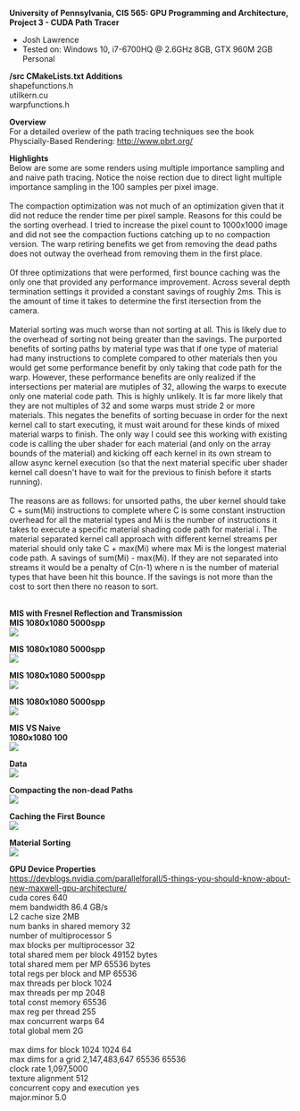 **University of Pennsylvania, CIS 565: GPU Programming and Architecture,
Project 3 - CUDA Path Tracer**

* Josh Lawrence
* Tested on: Windows 10, i7-6700HQ @ 2.6GHz 8GB, GTX 960M 2GB  Personal

**/src CMakeLists.txt Additions**<br />
shapefunctions.h<br />
utilkern.cu<br />
warpfunctions.h<br />

**Overview**<br />
For a detailed overiew of the path tracing techniques see the book Physcially-Based Rendering:
http://www.pbrt.org/

**Highlights**<br />
    Below are some are some renders using multiple importance sampling and and naive path tracing. Notice the noise rection due to direct light multiple importance sampling in the 100 samples per pixel image. 
<br />
<br />
    The compaction optimization was not much of an optimization given that it did not reduce the render time per pixel sample. Reasons for this could be the sorting overhead. I tried to increase the pixel count to 1000x1000 image and did not see the compaction fuctions catching up to no compaction version. The warp retiring benefits we get from removing the dead paths does not outway the overhead from removing them in the first place.
<br />
<br />
    Of three optimizations that were performed, first bounce caching was the only one that provided any performance improvement. Across several depth termination settings it provided a constant savings of roughly 2ms. This is the amount of time it takes to determine the first itersection from the camera. 
<br />
<br />
    Material sorting was much worse than not sorting at all. This is likely due to the overhead of sorting not being greater than the savings. The purported benefits of sorting paths by material type was that if one type of material had many instructions to complete compared to other materials then you would get some performance benefit by only taking that code path for the warp. However, these performance benefits are only realized if the intersections per material are mutiples of 32, allowing the warps to execute only one material code path. This is highly unlikely. It is far more likely that they are not multiples of 32 and some warps must stride 2 or more materials. This negates the benefits of sorting becuase in order for the next kernel call to start executing, it must wait around for these kinds of mixed material warps to finish. The only way I could see this working with existing code is calling the uber shader for each material (and only on the array bounds of the material) and kicking off each kernel in its own stream to allow async kernel execution (so that the next material specific uber shader kernel call doesn't have to wait for the previous to finish before it starts running). 
<br />
<br />
    The reasons are as follows: for unsorted paths, the uber kernel should take C + sum(Mi) instructions to complete where C is some constant instruction overhead for all the material types and Mi is the number of instructions it takes to execute a specific material shading code path for material i. The material separated kernel call approach with different kernel streams per material should only take C + max(Mi) where max Mi is the longest material code path. A savings of sum(Mi) - max(Mi). If they are not separated into streams it would be a penalty of C(n-1) where n is the number of material types that have been hit this bounce. If the savings is not more than the cost to sort then there no reason to sort.
<br />
<br />


**MIS with Fresnel Reflection and Transmission**<br />
**MIS 1080x1080 5000spp**<br />
![](img/cornellGlassCubeMIS5000.png)

**MIS 1080x1080 5000spp**<br />
![](img/cornellGlassMIS5000.png)

**MIS 1080x1080 5000spp**<br />
![](img/cornellGlassYellowMIS5000.png)

**MIS 1080x1080 5000spp**<br />
![](img/cornellDiffuseMIS5000.png)

**MIS VS Naive**<br />
**1080x1080 100**<br />
![](img/cornellMISvsNAIVE100.png)


**Data**<br />
![](img/data.png)

**Compacting the non-dead Paths**<br />
![](img/compact.png)

**Caching the First Bounce**<br />
![](img/firstbouncecaching.png)

**Material Sorting**<br />
![](img/materialsorting.png)


**GPU Device Properties**<br />
https://devblogs.nvidia.com/parallelforall/5-things-you-should-know-about-new-maxwell-gpu-architecture/<br />
cuda cores 640<br />
mem bandwidth 86.4 GB/s<br />
L2 cache size 2MB<br />
num banks in shared memory 32<br />
number of multiprocessor 5<br />
max blocks per multiprocessor 32<br />
total shared mem per block 49152 bytes<br />
total shared mem per MP 65536 bytes<br />
total regs per block and MP 65536<br />
max threads per block 1024<br />
max threads per mp 2048<br />
total const memory 65536<br />
max reg per thread 255<br />
max concurrent warps 64<br />
total global mem 2G<br />
<br />
max dims for block 1024 1024 64<br />
max dims for a grid 2,147,483,647 65536 65536<br />
clock rate 1,097,5000<br />
texture alignment 512<br />
concurrent copy and execution yes<br />
major.minor 5.0<br />
